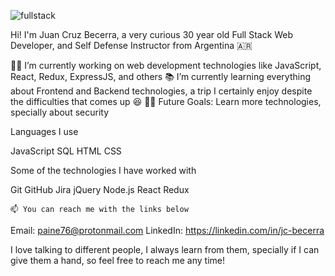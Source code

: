 ![fullstack](https://ibb.co/mCnf96r)

Hi! I'm Juan Cruz Becerra, a very curious 30 year old Full Stack Web Developer, and Self Defense Instructor from Argentina 🇦🇷

 👨‍💻 I’m currently working on web development technologies like JavaScript, React, Redux, ExpressJS, and others
 📚 I’m currently learning everything about Frontend and Backend technologies, a trip I certainly enjoy despite the difficulties that comes up 😆
 💪🏼 Future Goals: Learn more technologies, specially about security

Languages I use

JavaScript SQL HTML CSS

Some of the technologies I have worked with

Git GitHub Jira jQuery Node.js React Redux

    📫 You can reach me with the links below

Email: paine76@protonmail.com
LinkedIn: https://linkedin.com/in/jc-becerra

I love talking to different people, I always learn from them, specially if I can give them a hand, so feel free to reach me any time!

